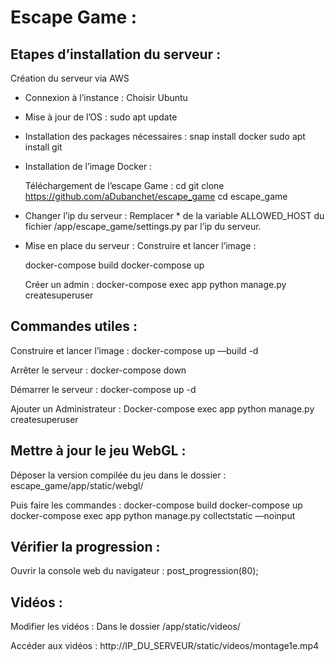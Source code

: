 # Escape Game : 

## Etapes d’installation du serveur : 

Création du serveur via AWS 
* Connexion à l’instance : Choisir Ubuntu 
* Mise à jour de l’OS : 
		sudo apt update
* Installation des packages nécessaires :
		snap install docker 
		sudo apt install git

* Installation de l’image Docker : 

	Téléchargement de l’escape Game : 
	cd 
	git clone https://github.com/aDubanchet/escape_game
	cd escape_game 

	
* Changer l’ip du serveur : 
	Remplacer * de la variable ALLOWED_HOST du fichier /app/escape_game/settings.py par l’ip du serveur. 
* Mise en place du serveur :
	Construire et lancer l’image :
	
	docker-compose build 
	docker-compose up 
	
	Créer un admin : 
	docker-compose exec app python manage.py createsuperuser 



## Commandes utiles : 
Construire et lancer l’image :
docker-compose up —build -d


Arrêter le serveur : 
docker-compose down 

Démarrer le serveur : 
docker-compose up -d 

Ajouter un Administrateur :
Docker-compose exec app python manage.py createsuperuser



## Mettre à jour le jeu WebGL :
Déposer la version compilée du jeu dans le dossier : 
escape_game/app/static/webgl/ 

Puis faire les commandes : 
docker-compose build 
docker-compose up 
docker-compose exec app python manage.py collectstatic —noinput

## Vérifier la progression  :
Ouvrir la console web du navigateur : 
post_progression(80);

## Vidéos :
Modifier les vidéos : 
Dans le dossier /app/static/videos/

Accéder aux vidéos :
http://IP_DU_SERVEUR/static/videos/montage1e.mp4
